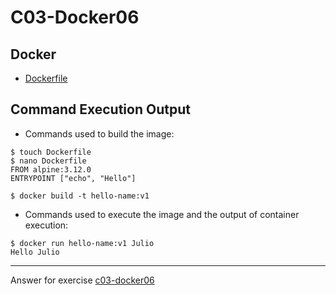 # C03-Docker06

## Docker 
- [Dockerfile](Dockerfile)

## Command Execution Output
- Commands used to build  the image:
```
$ touch Dockerfile
$ nano Dockerfile 
FROM alpine:3.12.0
ENTRYPOINT ["echo", "Hello"]

$ docker build -t hello-name:v1
```

- Commands used to execute the image and the output of container execution:
```
$ docker run hello-name:v1 Julio
Hello Julio
```

<!-- Don't change anything below this point-->
<!-- Before commiting, remove both commented lines--> 
***
Answer for exercise [c03-docker06](https://github.com/devopsacademyau/academy/blob/af3225a3436f263164e8daebc6bbd1ef3122b900/classes/03class/exercises/c03-docker06/README.md)